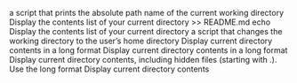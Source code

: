 a script that prints the absolute path name of the current working directory
Display the contents list of your current directory >> README.md
echo Display the contents list of your current directory
a script that changes the working directory to the user’s home directory
Display current directory contents in a long format
Display current directory contents in a long format
Display current directory contents, including hidden files (starting with .). Use the long format
Display current directory contents
